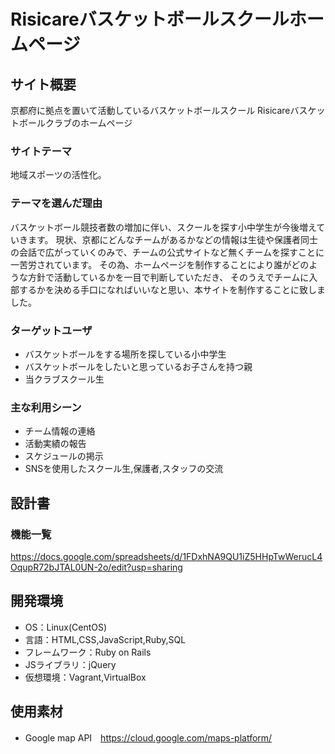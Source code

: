 # Risicareバスケットボールスクールホームページ

## サイト概要
京都府に拠点を置いて活動しているバスケットボールスクール
Risicareバスケットボールクラブのホームページ

### サイトテーマ
地域スポーツの活性化。

### テーマを選んだ理由
バスケットボール競技者数の増加に伴い、スクールを探す小中学生が今後増えていきます。
現状、京都にどんなチームがあるかなどの情報は生徒や保護者同士の会話で広がっていくのみで、チームの公式サイトなど無くチームを探すことに一苦労されています。
その為、ホームページを制作することにより誰がどのような方針で活動しているかを一目で判断していただき、
そのうえでチームに入部するかを決める手口になればいいなと思い、本サイトを制作することに致しました。

### ターゲットユーザ
- バスケットボールをする場所を探している小中学生
- バスケットボールをしたいと思っているお子さんを持つ親
- 当クラブスクール生

### 主な利用シーン
- チーム情報の連絡
- 活動実績の報告
- スケジュールの掲示
- SNSを使用したスクール生,保護者,スタッフの交流

## 設計書

### 機能一覧
https://docs.google.com/spreadsheets/d/1FDxhNA9QU1iZ5HHpTwWerucL4OqupR72bJTAL0UN-2o/edit?usp=sharing

## 開発環境
- OS：Linux(CentOS)
- 言語：HTML,CSS,JavaScript,Ruby,SQL
- フレームワーク：Ruby on Rails
- JSライブラリ：jQuery
- 仮想環境：Vagrant,VirtualBox

## 使用素材
- Google map API　https://cloud.google.com/maps-platform/
